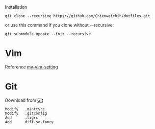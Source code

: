 Installation

    git clone --recursive https://github.com/Chienweichih/dotfiles.git

or use this command if you clone without --recursive:

    git submodule update --init --recursive

# Vim #

Reference [my-vim-setting][vim]

# Git #

Download from [Git][git]

    Modify   .minttyrc
    Modify   .gitconfig
    Add      .tigrc
    Add      diff-so-fancy




[vim]: <https://chienweichih.github.io/my-vim-setting/>
[git]: <https://git-scm.com/>
